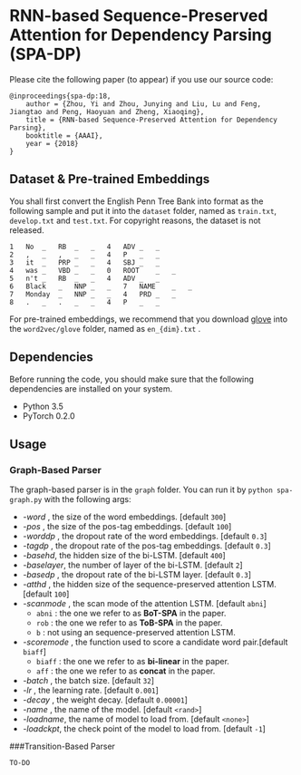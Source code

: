 # RNN-based Sequence-Preserved Attention for Dependency Parsing (SPA-DP)

Please cite the following paper (to appear) if you use our source code:

```
@inproceedings{spa-dp:18,
	author = {Zhou, Yi and Zhou, Junying and Liu, Lu and Feng, Jiangtao and Peng, Haoyuan and Zheng, Xiaoqing},
	title = {RNN-based Sequence-Preserved Attention for Dependency Parsing},
	booktitle = {AAAI},
	year = {2018}
}
```

## Dataset & Pre-trained Embeddings

You shall first convert the English Penn Tree Bank into format as the following sample and put it into the `dataset` folder, named as `train.txt`, `develop.txt` and `test.txt`. For copyright reasons, the dataset is not released.

```
1	No	_	RB	_	_	4	ADV	_	_
2	,	_	,	_	_	4	P	_	_
3	it	_	PRP	_	_	4	SBJ	_	_
4	was	_	VBD	_	_	0	ROOT	_	_
5	n't	_	RB	_	_	4	ADV	_	_
6	Black	_	NNP	_	_	7	NAME	_	_
7	Monday	_	NNP	_	_	4	PRD	_	_
8	.	_	.	_	_	4	P	_	_
```

For pre-trained embeddings, we recommend that you download [glove](https://nlp.stanford.edu/projects/glove/) into the `word2vec/glove` folder, named as `en_{dim}.txt` .

## Dependencies

Before running the code, you should make sure that the following dependencies are installed on your system.

- Python 3.5
- PyTorch 0.2.0

## Usage

### Graph-Based Parser

The graph-based parser is in the `graph` folder. You can run it by `python spa-graph.py` with the following args:

- *-word* , the size of the word embeddings. [default `300`]
- *-pos* , the size of the pos-tag embeddings. [default `100`]
- *-worddp* , the dropout rate of the word embeddings. [default `0.3`]
- *-tagdp* , the dropout rate of the pos-tag embeddings. [default `0.3`]
- *-basehd*, the hidden size of the bi-LSTM. [default `400`]
- *-baselayer*, the number of layer of the bi-LSTM. [default `2`]
- *-basedp* , the dropout rate of the bi-LSTM layer. [default `0.3`]
- *-atthd* , the hidden size of the sequence-preserved attention LSTM. [default `100`]
- *-scanmode* , the scan mode of the attention LSTM. [default `abni`]
  - `abni` : the one we refer to as  **BoT-SPA** in the paper.
  - `rob` : the one we refer to as  **ToB-SPA** in the paper.
  - `b` : not using an sequence-preserved attention LSTM.
- *-scoremode* , the function used to score a candidate word pair.[default `biaff`]
  - `biaff` : the one we refer to as **bi-linear** in the paper.
  - `aff` : the one we refer to as **concat** in the paper.
- *-batch* , the batch size. [default `32`]
- *-lr* , the learning rate. [default `0.001`]
- *-decay* , the weight decay. [default `0.00001`]
- *-name* , the name of the model. [default `<rand>`]
- *-loadname*, the name of model to load from. [default `<none>`]
- *-loadckpt*, the check point of the model to load from. [default `-1`]

###Transition-Based Parser

`TO-DO`